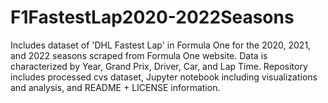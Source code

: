 # F1FastestLap2020-2022Seasons
Includes dataset of 'DHL Fastest Lap' in Formula One for the 2020, 2021, and 2022 seasons scraped from Formula One website. Data is characterized by Year,  Grand Prix, Driver, Car, and Lap Time. Repository includes processed cvs dataset, Jupyter notebook including visualizations and analysis, and README + LICENSE information.
